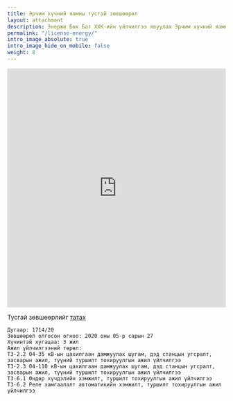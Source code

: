 ```yaml
---
title: Эрчим хүчний яамны тусгай зөвшөөрөл
layout: attachment
description: Энержи Бөх Бат ХХК-ийн үйлчилгээ явуулах Эрчим хүчний яамны тусгай зөвшөөрөл
permalink: "/license-energy/"
intro_image_absolute: true
intro_image_hide_on_mobile: false
weight: 8
---
```


<embed src="https://www.energybukhbat.mn/assets/docs/2.pdf" width="100%" height="550vh"/>

Тусгай зөвшөөрлийг [татах](assets/docs/2.pdf)

```
Дугаар: 1714/20
Зөвшөөрөл олгосон огноо: 2020 оны 05-р сарын 27
Хүчинтэй хугацаа: 3 жил
Ажил үйлчилгээний төрөл:
ТЗ-2.2 04-35 кВ-ын цахилгаан дамжуулах шугам, дэд станцын угсралт,
засварын ажил, түүний туршилт тохируулгын ажил үйлчилгээ
ТЗ-2.3 04-110 кВ-ын цахилгаан дамжуулах шугам, дэд станцын угсралт,
засварын ажил, түүний туршилт тохируулгын ажил үйлчилгээ
ТЗ-6.1 Өндөр хүчдэлийн хэмжилт, туршилт тохируулгын ажил үйлчилгээ
ТЗ-6.2 Реле хамгаалалт автоматикийн хэмжилт, туршилт тохируулгын ажил
үйлчилгээ
```
